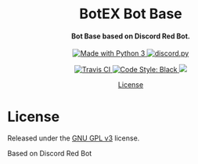 <h1 align="center">
  <br>
  BotEX Bot Base
  <br>
</h1>

<h4 align="center">Bot Base based on Discord Red Bot.</h4>

<p align="center">
  <a href="https://www.python.org/downloads/">
    <img src="https://img.shields.io/badge/Made%20With-Python%203-blue.svg?style=for-the-badge" alt="Made with Python 3">
  </a>
  <a href="https://github.com/Rapptz/discord.py/tree/rewrite">
      <img src="https://img.shields.io/badge/discord-py-blue.svg" alt="discord.py">
  </a>
</p>
<p align="center">
  <a href="https://travis-ci.org/BotEX-Developers/botbase">
    <img src="https://api.travis-ci.org/BotEX-Developers/botbase.svg?branch=stable" alt="Travis CI">
  </a>
  <a href="https://github.com/ambv/black">
    <img src="https://img.shields.io/badge/code%20style-black-000000.svg" alt="Code Style: Black">
  </a>
  <a href="http://makeapullrequest.com">
    <img src="https://img.shields.io/badge/PRs-welcome-brightgreen.svg">
  </a>
</p>

<p align="center">
  <a href="#license">License</a>
</p>

# License

Released under the [GNU GPL v3](https://www.gnu.org/licenses/gpl-3.0.en.html) license.

Based on Discord Red Bot